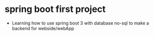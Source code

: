 # spring boot first project
- Learning how to use spring boot 3 with database no-sql to make a backend for webside/webApp 
